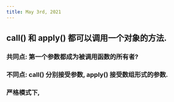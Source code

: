 ```yaml
---
title: May 3rd, 2021
---
```


## call() 和 apply() 都可以调用一个对象的方法.
### 共同点: 第一个参数都成为被调用函数的所有者?
### 不同点: call() 分别接受参数, apply() 接受数组形式的参数.
### 严格模式下,
